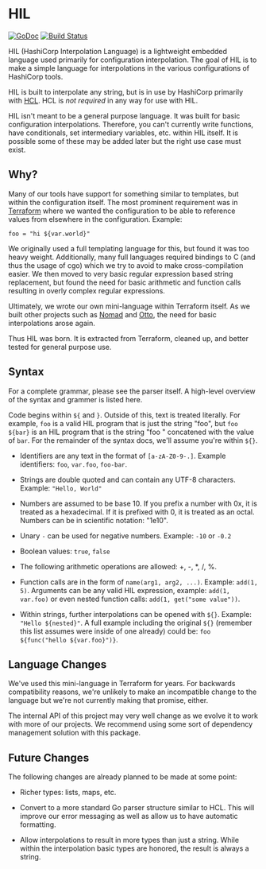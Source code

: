 # HIL

[![GoDoc](https://godoc.org/github.com/hashicorp/hil?status.png)](https://godoc.org/github.com/hashicorp/hil) [![Build Status](https://travis-ci.org/hashicorp/hil.svg?branch=master)](https://travis-ci.org/hashicorp/hil)

HIL (HashiCorp Interpolation Language) is a lightweight embedded language used
primarily for configuration interpolation. The goal of HIL is to make a simple
language for interpolations in the various configurations of HashiCorp tools.

HIL is built to interpolate any string, but is in use by HashiCorp primarily
with [HCL](https://github.com/hashicorp/hcl). HCL is _not required_ in any
way for use with HIL.

HIL isn't meant to be a general purpose language. It was built for basic
configuration interpolations. Therefore, you can't currently write functions,
have conditionals, set intermediary variables, etc. within HIL itself. It is
possible some of these may be added later but the right use case must exist.

## Why?

Many of our tools have support for something similar to templates, but
within the configuration itself. The most prominent requirement was in
[Terraform](https://github.com/r3labs/terraform) where we wanted the
configuration to be able to reference values from elsewhere in the
configuration. Example:

    foo = "hi ${var.world}"

We originally used a full templating language for this, but found it
was too heavy weight. Additionally, many full languages required bindings
to C (and thus the usage of cgo) which we try to avoid to make cross-compilation
easier. We then moved to very basic regular expression based
string replacement, but found the need for basic arithmetic and function
calls resulting in overly complex regular expressions.

Ultimately, we wrote our own mini-language within Terraform itself. As
we built other projects such as [Nomad](https://nomadproject.io) and
[Otto](https://ottoproject.io), the need for basic interpolations arose
again.

Thus HIL was born. It is extracted from Terraform, cleaned up, and
better tested for general purpose use.

## Syntax

For a complete grammar, please see the parser itself. A high-level overview
of the syntax and grammer is listed here.

Code begins within `${` and `}`. Outside of this, text is treated
literally. For example, `foo` is a valid HIL program that is just the
string "foo", but `foo ${bar}` is an HIL program that is the string "foo "
concatened with the value of `bar`. For the remainder of the syntax
docs, we'll assume you're within `${}`.

  * Identifiers are any text in the format of `[a-zA-Z0-9-.]`. Example
    identifiers: `foo`, `var.foo`, `foo-bar`.

  * Strings are double quoted and can contain any UTF-8 characters.
    Example: `"Hello, World"`

  * Numbers are assumed to be base 10. If you prefix a number with 0x,
    it is treated as a hexadecimal. If it is prefixed with 0, it is
    treated as an octal. Numbers can be in scientific notation: "1e10".

  * Unary `-` can be used for negative numbers. Example: `-10` or `-0.2`

  * Boolean values: `true`, `false`
  
  * The following arithmetic operations are allowed: +, -, *, /, %. 

  * Function calls are in the form of `name(arg1, arg2, ...)`. Example:
    `add(1, 5)`. Arguments can be any valid HIL expression, example:
    `add(1, var.foo)` or even nested function calls:
    `add(1, get("some value"))`. 

  * Within strings, further interpolations can be opened with `${}`.
    Example: `"Hello ${nested}"`. A full example including the 
    original `${}` (remember this list assumes were inside of one
    already) could be: `foo ${func("hello ${var.foo}")}`. 

## Language Changes

We've used this mini-language in Terraform for years. For backwards compatibility
reasons, we're unlikely to make an incompatible change to the language but
we're not currently making that promise, either.

The internal API of this project may very well change as we evolve it
to work with more of our projects. We recommend using some sort of dependency
management solution with this package.

## Future Changes

The following changes are already planned to be made at some point:

  * Richer types: lists, maps, etc.

  * Convert to a more standard Go parser structure similar to HCL. This
    will improve our error messaging as well as allow us to have automatic
    formatting.

  * Allow interpolations to result in more types than just a string. While
    within the interpolation basic types are honored, the result is always
    a string.
